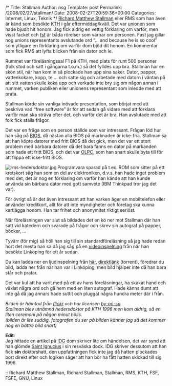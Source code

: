 /*
 Title: Stallman
 Author: nsg
 Template: post
 Permalink: /2008/02/27/stallman/
 Date: 2008-02-27T20:59:36+00:00
 Categories: Internet, Linux, Teknik
*/
[Richard Matthew Stallman][1] eller RMS som han även är känd som besökte [KTH][2] i går eftermiddag/kväll. Det var [unionen][3] som hade bjudit hit honom. Jag fick aldrig en vettig förklaring om varför, men visst facket och [fsf][4] är båda rörelser som värnar om personen. Fast jag gillar nog unions representants avslutande ord &#8220;&#8230; and because he is so cool&#8221; som ytligare en förklaring om varför dom bjöd dit honom. En kommentar som fick RMS att lyfta blicken från sin dator och le.

Rummet var föreläsningssal F1 på KTH, med plats för runt 500 personer (folk stod och satt i gångarna t.o.m.) så det fylldes upp bra. Stallman har en skön stil, när han kom in så plockade han upp sina saker. Dator, papper, vattenkokare, kopp, te &#8230; och satte sig och arbetade med datorn i väntan på att sitt vatten skulle koka upp och verkade inte bry sig om någon annan i rummet, varken publiken eller unionens representant som inledde med att prata.

Stallman körde sin vanliga inövade presentation, som börjat med att beskriva vad &#8220;free software&#8221; är för att sedan gå vidare med att förklara varför man ska sträva efter det, och varför det är bra. Han avslutade med att folk fick ställa frågor.

Det var en fråga som en person ställde som var intressant. Frågan löd hur han såg på [BIOS][5], då nästan alla BIOS på marknaden är icke-fria. Stallman sa att han köpte datorer med fritt BIOS då det gick, men det var ett stort problem med bärbara datorer då det bara fanns en dator på markanden som hade ett fritt BIOS, och det var [OLPC][6], som han snart skulle byta till för att flippa ett icke-fritt BIOS.

<img src="http://cdn.junkpile.se/2008/02/rms-hedersdoktor.jpg" title="rms-hedersdoktor.jpg" alt="rms-hedersdoktor.jpg" align="left" />Programvara sparad på t.ex. ROM som sitter på ett kretskort såg han som en del av elektroniken, d.v.s. han hade inget problem med det, det är nog en förklaring om varför han kände att han kunde använda sin bärbara dator med gott samvete (IBM Thinkpad tror jag det var).

För övrigt så är det även intressant att han varken äger en mobiltelefon eller använder kreditkort, allt för att inte myndigheter och företag ska kunna kartlägga honom. Han tar frihet och anonymitet riktigt seriöst.

När föreläsningen var slut så bildades det en kö ner mot Stallman där han satt vid katedern och svarade på frågor och skrev sin autograf på papper, böcker, &#8230;

Tyvärr (för mig) så höll han sig till sin standardföreläsning så jag hade redan hört det mesta han sa då jag såg på en [videoinspelning][7] från när han besökte Linköping för ett år sedan.

Du kan ladda ner en ljudinspelning från [här][8], [direktlänk][9] (torrent), föredrar du bild, ladda ner från när han var i Linköping, men bild hjälper inte då han bara står och pratar.

Det var kul att ha varit med på ett av hans föreläsningar, ha skakat hand och växlat några ord och gå hem med en liten autograf. Hade känns dumt att inte gå då jag annars hade suttit och pluggat några hundra meter där i från.

*Bilden är hämtad från [flickr][10] och har licensen [by-nc-sa][11]*  
*Stallman blev utnämnd hedersdoktor på KTH 1996 men kom aldrig, så en liten ceremoni på någon minut hölls.*  
*(bilden är lite suddig, fotografen du ser på bilden känner jag så det kommer nog en bättre bild snart)*

**Edit**:  
Jag hittade en artikel på [IDG][12] dom skriver lite om händelsen, det var synd att han glömde [Saint Ignucius][13] i sin resväska dock. IDG skriver dessutom att han fick **sin** doktorshatt, den uppfattningen fick inte jag då hatten plockades bort direkt efter och logiken säger att han bör ha fått hatten skickad till sig 1996.

:: Richard Matthew Stallman, Richard Stallman, Stallman, RMS, KTH, FSF, FSFE, GNU, Linux

<small></small>

 [1]: http://sv.wikipedia.org/wiki/Richard_Stallman
 [2]: http://www.kth.se
 [3]: http://www.unionen.se
 [4]: http://www.fsf.org
 [5]: http://sv.wikipedia.org/wiki/BIOS
 [6]: http://sv.wikipedia.org/wiki/OLPC
 [7]: http://www.lysator.liu.se/upplysning/film/20070517_RMS/
 [8]: http://www.w3web.se/
 [9]: http://static.jonasbjork.net/rms20080226.torrent
 [10]: http://www.flickr.com/photos/9043155@N07/2295579109/
 [11]: http://creativecommons.org/licenses/by-nc-sa/2.0/deed.en_GB
 [12]: http://www.idg.se/2.1085/1.147552
 [13]: http://www.softpanorama.org/People/Stallman/Images/saintignucius.jpg